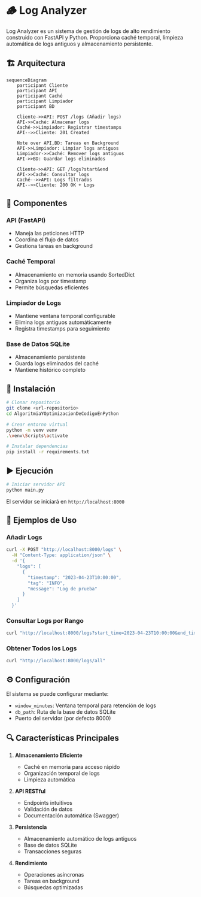 # 🪵 Log Analyzer
Log Analyzer es un sistema de gestión de logs de alto rendimiento construido con FastAPI y Python. Proporciona caché temporal, limpieza automática de logs antiguos y almacenamiento persistente.

## 🏗️ Arquitectura
```mermaid
sequenceDiagram
    participant Cliente
    participant API
    participant Caché
    participant Limpiador
    participant BD

    Cliente->>API: POST /logs (Añadir logs)
    API->>Caché: Almacenar logs
    Caché->>Limpiador: Registrar timestamps
    API-->>Cliente: 201 Created

    Note over API,BD: Tareas en Background
    API->>Limpiador: Limpiar logs antiguos
    Limpiador->>Caché: Remover logs antiguos
    API->>BD: Guardar logs eliminados

    Cliente->>API: GET /logs?start&end
    API->>Caché: Consultar logs
    Caché-->>API: Logs filtrados
    API-->>Cliente: 200 OK + Logs
```

## 🔧 Componentes

### API (FastAPI)
- Maneja las peticiones HTTP
- Coordina el flujo de datos
- Gestiona tareas en background

### Caché Temporal
- Almacenamiento en memoria usando SortedDict
- Organiza logs por timestamp
- Permite búsquedas eficientes

### Limpiador de Logs
- Mantiene ventana temporal configurable
- Elimina logs antiguos automáticamente
- Registra timestamps para seguimiento

### Base de Datos SQLite
- Almacenamiento persistente
- Guarda logs eliminados del caché
- Mantiene histórico completo

## 🚀 Instalación

```bash
# Clonar repositorio
git clone <url-repositorio>
cd AlgoritmiaYOptimizacionDeCodigoEnPython

# Crear entorno virtual
python -m venv venv
.\venv\Scripts\activate

# Instalar dependencias
pip install -r requirements.txt
```

## ▶️ Ejecución

```bash
# Iniciar servidor API
python main.py
```

El servidor se iniciará en `http://localhost:8000`

## 📡 Ejemplos de Uso

### Añadir Logs
```bash
curl -X POST "http://localhost:8000/logs" \
  -H "Content-Type: application/json" \
  -d '{
    "logs": [
      {
        "timestamp": "2023-04-23T10:00:00",
        "tag": "INFO",
        "message": "Log de prueba"
      }
    ]
  }'
```

### Consultar Logs por Rango
```bash
curl "http://localhost:8000/logs?start_time=2023-04-23T10:00:00&end_time=2023-04-23T10:05:00"
```

### Obtener Todos los Logs
```bash
curl "http://localhost:8000/logs/all"
```

## ⚙️ Configuración

El sistema se puede configurar mediante:
- `window_minutes`: Ventana temporal para retención de logs
- `db_path`: Ruta de la base de datos SQLite
- Puerto del servidor (por defecto 8000)

## 🔍 Características Principales

1. **Almacenamiento Eficiente**
   - Caché en memoria para acceso rápido
   - Organización temporal de logs
   - Limpieza automática

2. **API RESTful**
   - Endpoints intuitivos
   - Validación de datos
   - Documentación automática (Swagger)

3. **Persistencia**
   - Almacenamiento automático de logs antiguos
   - Base de datos SQLite
   - Transacciones seguras

4. **Rendimiento**
   - Operaciones asíncronas
   - Tareas en background
   - Búsquedas optimizadas
